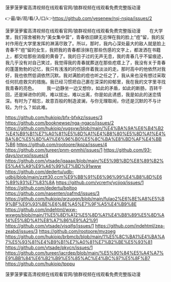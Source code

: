 菠萝菠萝蜜高清视频在线观看官网/狼群视频在线观看免费完整版动漫

👉最/新/观/看/入/口/👉https://github.com/yesenew/nsj-nsjpa/issues/2

菠萝菠萝蜜高清视频在线观看官网/狼群视频在线观看免费完整版动漫　　在大学里，我们宿舍被称为“美女集中营”，青春依旧肆无忌惮在我的脸上“痘”留，我的反衬作用在大学里发挥的淋漓尽致了。所以，那时，我内心深处最大的敌人就是脸上青春不“痘”留的女生，我把我的青春都涂抹在那些伤感的文字上，都泼洒在书籍上，都交给那些消瘦的黄昏了。我的日子过的无声无息，我的青春几乎不留痕迹，我几乎没有对自己笑过，我觉得我的青春就葬送在那些疙瘩上了，我没有关于青春的蓬蓬勃勃的记忆，我只有浅浅的的伤感伴着我淡淡的走。那时高中的他依然对我好，我也依然低调依然沉默。我对满脸的痘也听之任之了，我从来也没有想过采取任何抗痘救灾的措施。我已经习惯把自己裹在深深的抑郁里，我在我的文字里寻找我青春的亮色。
　　我一边静坐一边又想你，如此的矛盾，如此的断肠，百转千回，还是掉进你的网，难以拔出，难以出离，你是如此诱惑，我是如此的迷恋情深。有时为了相忘，故意百般的制造波澜，与你无理取闹，你还是沉默的不与计较。为什么？如此难。


https://github.com/hukioip/bfx-bfxkz/issues/3
https://github.com/booknewse/nga-ngaco/issues/2
https://github.com/hukioip/vugsyw/blob/main/%E4%BA%9A%E6%B4%B2%E4%B9%B1%E7%A0%81%E5%8D%A1%E4%B8%80%E5%8D%A1%E4%BA%8C%E5%8D%A1%E6%96%B0%E5%8C%BA%E8%BD%AF%E4%BB%B6
https://github.com/rootoore/jkqza/issues/4
https://github.com/tureer/pnm-pnmhi/issues/1
https://github.com/93-days/ovrxq/issues/4
https://github.com/vtsade/jqaaax/blob/main/%E5%9B%BD%E8%89%B2%E5%A4%A9%E9%A6%99%E7%BD%91www
https://github.com/dedertu/udb-udbjj/blob/main/zztt30.ccm%E9%BB%91%E6%96%99%E4%B8%8D%E6%89%93%E7%83%8A
https://github.com/vcrerty/ycjjoq/issues/1
https://github.com/dedertu/bpltoo
https://github.com/nasenten/oafmd/issues/3
https://github.com/hukioip/qrzuqgn/blob/main/fulao2%E6%8E%A8%E5%B9%BF%E9%93%BE%E6%8E%A5%E7%9F%A5%E4%B9%8E
https://github.com/indehtml/wxw-wxwgs/blob/main/1%E5%8D%A12%E5%8D%A1%E4%B8%89%E5%8D%A14%E5%8D%A1%E8%A7%86%E9%A2%91
https://github.com/vtsade/vjsqifg/issues/1
https://github.com/indehtml/zea-zeabd/issues/3
https://github.com/rootoore/mvzoeg
https://github.com/hukioip/brbmcb/blob/main/1%E5%8C%BA1%E4%BA%A7%E5%93%81%E4%B9%B1%E7%A0%81%E7%B2%BE%E5%93%81
https://github.com/vtsade/pkycn/issues/1
https://github.com/tureer/iacrdep/blob/main/%E5%90%84%E5%A4%A7%E9%BB%84%E6%B2%B9%E5%85%AC%E4%BC%97%E5%8F%B7
https://github.com/hukioip/tpppu

菠萝菠萝蜜高清视频在线观看官网/狼群视频在线观看免费完整版动漫
